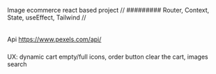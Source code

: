 Image ecommerce react based project //
#########
Router, Context, State, useEffect, Tailwind //
######
Api https://www.pexels.com/api/
#####
UX: dynamic cart empty/full icons, order button clear the cart, images search
